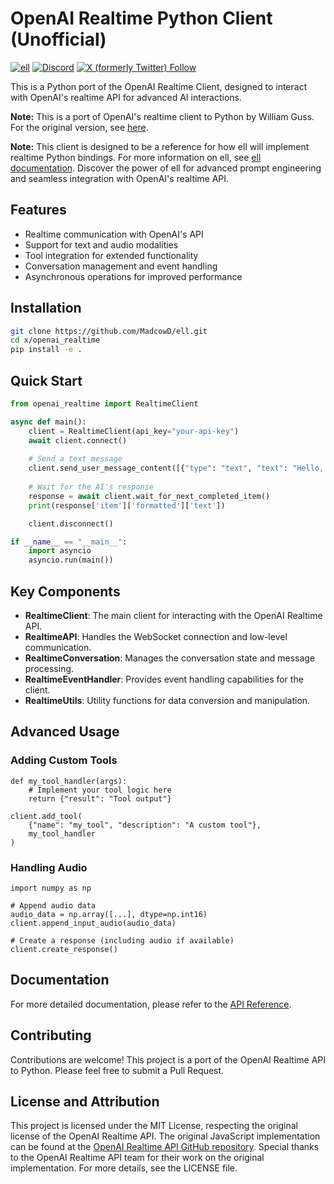 # OpenAI Realtime Python Client (Unofficial) 

[![ell](https://img.shields.io/badge/ell-go)](https://docs.ell.so/) [![Discord](https://dcbadge.limes.pink/api/server/vWntgU52Xb?style=flat)](https://discord.gg/vWntgU52Xb) [![X (formerly Twitter) Follow](https://img.shields.io/twitter/follow/wgussml)](https://x.com/wgussml)

This is a Python port of the OpenAI Realtime Client, designed to interact with OpenAI's realtime API for advanced AI interactions.

**Note:** This is a port of OpenAI's realtime client to Python by William Guss. For the original version, see [here](https://github.com/openai/openai-realtime-api-beta).

**Note:** This client is designed to be a reference for how ell will implement realtime Python bindings. For more information on ell, see [ell documentation](https://docs.ell.so/). Discover the power of ell for advanced prompt engineering and seamless integration with OpenAI's realtime API.
## Features

- Realtime communication with OpenAI's API
- Support for text and audio modalities
- Tool integration for extended functionality
- Conversation management and event handling
- Asynchronous operations for improved performance

## Installation
```bash
git clone https://github.com/MadcowD/ell.git
cd x/openai_realtime
pip install -e .
```
## Quick Start
```python
from openai_realtime import RealtimeClient

async def main():
    client = RealtimeClient(api_key="your-api-key")
    await client.connect()
    
    # Send a text message
    client.send_user_message_content([{"type": "text", "text": "Hello, AI!"}])
    
    # Wait for the AI's response
    response = await client.wait_for_next_completed_item()
    print(response['item']['formatted']['text'])

    client.disconnect()

if __name__ == "__main__":
    import asyncio
    asyncio.run(main())
```

## Key Components
- **RealtimeClient**: The main client for interacting with the OpenAI Realtime API.
- **RealtimeAPI**: Handles the WebSocket connection and low-level communication.
- **RealtimeConversation**: Manages the conversation state and message processing.
- **RealtimeEventHandler**: Provides event handling capabilities for the client.
- **RealtimeUtils**: Utility functions for data conversion and manipulation.

## Advanced Usage
### Adding Custom Tools
```python3
def my_tool_handler(args):
    # Implement your tool logic here
    return {"result": "Tool output"}

client.add_tool(
    {"name": "my_tool", "description": "A custom tool"},
    my_tool_handler
)
```

### Handling Audio
```
import numpy as np

# Append audio data
audio_data = np.array([...], dtype=np.int16)
client.append_input_audio(audio_data)

# Create a response (including audio if available)
client.create_response()
```
## Documentation
For more detailed documentation, please refer to the [API Reference](https://github.com/openai/openai-realtime-api-beta/blob/main/README.md).

## Contributing
Contributions are welcome! This project is a port of the OpenAI Realtime API to Python. Please feel free to submit a Pull Request.

## License and Attribution
This project is licensed under the MIT License, respecting the original license of the OpenAI Realtime API. The original JavaScript implementation can be found at the [OpenAI Realtime API GitHub repository](https://github.com/openai/openai-realtime-api-beta). Special thanks to the OpenAI Realtime API team for their work on the original implementation. For more details, see the LICENSE file.
